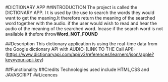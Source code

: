 #DICTIONARY APP
##INTRODUCTION
The  project is called the DICTIONARY APP.
I t is used by the use to search the words they would want to get the meaning.It therefore return the meaning of the searched word together with the audio.
if the user would wish to read and hear the audio of the meaning of the searched word.
Incase if the search word is not available it thefore throw**Word_NOT_FOUND**

##Description
This dictionary application is using the real-time data from the Google dictionary API with AUDIO-[LINK TO THE Call API]-(https://www.dictionaryapi.com/api/v3/references/learners/json/apple?key=your-api-key)


##Functionality
##Credits
Technologies used include HTML,CSS and JAVASCRIPT
##Licences